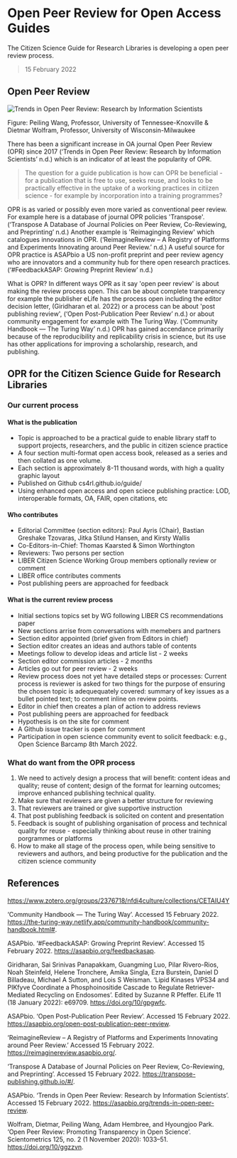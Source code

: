 # Open Peer Review for Open Access Guides

The Citizen Science Guide for Research Libraries is developing a open peer review process.

> 15 February 2022

## Open Peer Review

![Trends in Open Peer Review: Research by Information Scientists](https://asapbio.org/wp-content/uploads/2020/06/Growth-of-OPR-journals-by-discipline-groups.png)

Figure: Peiling Wang, Professor, University of Tennessee-Knoxville & Dietmar Wolfram, Professor, University of Wisconsin-Milwaukee

There has been a significant increase in OA journal Open Peer Review (OPR) since 2017 (‘Trends in Open Peer Review: Research by Information Scientists’ n.d.) which is an indicator of at least the popularity of OPR.

> The question for a guide publication is how can OPR be beneficial - for a publication that is free to use, seeks reuse, and looks to be practically effective in the  uptake of a working practices in citiizen science - for example by incorporation into a training programmes?

OPR is as varied or possibly even more varied as conventional peer review. For example here is a database of journal OPR policies 'Transpose'. (‘Transpose A Database of Journal Policies on Peer Review, Co-Reviewing, and Preprinting’ n.d.) Another example is 'Reimaginging Review' which catalogues innovations in OPR. (‘ReimagineReview – A Registry of Platforms and Experiments Innovating around Peer Review.’ n.d.) A useful source for OPR practice is ASAPbio a US non-profit preprint and peer review agency who are innovators and a community hub for there open research practices. (‘#FeedbackASAP: Growing Preprint Review’ n.d.)

What is OPR? In different ways OPR as it say 'open peer review' is about making the review process open. This can be about complete tranparency for example the publisher eLife  has the process open including the editor decision letter, (Giridharan et al. 2022) or a process can be about 'post publishing review', (‘Open Post-Publication Peer Review’ n.d.) or about community engagement for example with The Turing Way. (‘Community Handbook — The Turing Way’ n.d.) OPR has gained accendance primarily because of the reproducibility and replicability crisis in science, but its use has other applications for improving a scholarship, research, and publishing.

## OPR for the Citizen Science Guide for Research Libraries

### Our current process

#### What is the publication

 - Topic is approached to be a practical guide to enable library staff to support projects, researchers, and the public in citizen science practice
 - A four section multi-format open access book, released as a series and then collated as one volume.
 - Each section is approximately 8-11 thousand words, with high a quality graphic layout
 - Published on Github cs4rl.github.io/guide/
 - Using enhanced open access and open sciece publishing practice: LOD, interoperable formats, OA, FAIR, open citations, etc

#### Who contributes

  - Editorial Committee (section editors): Paul Ayris (Chair), Bastian Greshake Tzovaras, Jitka Stilund Hansen, and Kirsty Wallis 
  - Co-Editors-in-Chief: Thomas Kaarsted & Simon Worthington 
  - Reviewers: Two persons per section
  - LIBER Citizen Science Working Group members optionally review or comment
  - LIBER office contributes comments
  - Post publishing peers are approached for feedback

#### What is the current review process

  - Initial sections topics set by WG following LIBER CS recommendations paper
  - New sections arrise from conversations with memebers and partners
  - Section editor appointed (brief given from Editors in chief)
  - Section editor creates an ideas and authors table of contents
  - Meetings follow to develop ideas and article list - 2 weeks
  - Section editor commission articles - 2 months
  - Articles go out for peer review - 2 weeks
  - Review process does not yet have detailed steps or processes: Current process is reviewer is asked for two things for the purpose of ensuring the chosen topic is adequequately covered: summary of key issues as a bullet pointed text; to comment inline on review points. 
  - Editor in chief then creates a plan of action to address reviews
  - Post publishing peers are approached for feedback
  - Hypothesis is on the site for comment
  - A Github issue tracker is open for comment
  - Participation in open science community event to solicit feedback: e.g., Open Science Barcamp 8th March 2022.

### What do want from the OPR process

  1. We need to actively design a process that will benefit: content ideas and quality; reuse of content; design of the format for learning outcomes; improve enhanced publishing technical quality.
  2. Make sure that reviewers are given a better structure for reviewing
  3. That reviewers are trained or give supportive instruction
  4. That post publishing feedback is solicited on content and presentation
  5. Feedback is sought of publishing organisation of process and technical quality for reuse - especially thinking about reuse in other training porgrammes or platforms
  6. How to make all stage of the process open, while being sensitive to reviewers and authors, and being productive for the publication and the citizen science community

## References

https://www.zotero.org/groups/2376718/nfdi4culture/collections/CETAIU4Y

‘Community Handbook — The Turing Way’. Accessed 15 February 2022. https://the-turing-way.netlify.app/community-handbook/community-handbook.html#.

ASAPbio. ‘#FeedbackASAP: Growing Preprint Review’. Accessed 15 February 2022. https://asapbio.org/feedbackasap.

Giridharan, Sai Srinivas Panapakkam, Guangming Luo, Pilar Rivero-Rios, Noah Steinfeld, Helene Tronchere, Amika Singla, Ezra Burstein, Daniel D Billadeau, Michael A Sutton, and Lois S Weisman. ‘Lipid Kinases VPS34 and PIKfyve Coordinate a Phosphoinositide Cascade to Regulate Retriever-Mediated Recycling on Endosomes’. Edited by Suzanne R Pfeffer. ELife 11 (18 January 2022): e69709. https://doi.org/10/gpgwfc.

ASAPbio. ‘Open Post-Publication Peer Review’. Accessed 15 February 2022. https://asapbio.org/open-post-publication-peer-review.

‘ReimagineReview – A Registry of Platforms and Experiments Innovating around Peer Review.’ Accessed 15 February 2022. https://reimaginereview.asapbio.org/.

‘Transpose A Database of Journal Policies on Peer Review, Co-Reviewing, and Preprinting’. Accessed 15 February 2022. https://transpose-publishing.github.io/#/.

ASAPbio. ‘Trends in Open Peer Review: Research by Information Scientists’. Accessed 15 February 2022. https://asapbio.org/trends-in-open-peer-review.

Wolfram, Dietmar, Peiling Wang, Adam Hembree, and Hyoungjoo Park. ‘Open Peer Review: Promoting Transparency in Open Science’. Scientometrics 125, no. 2 (1 November 2020): 1033–51. https://doi.org/10/ggzzvn.
